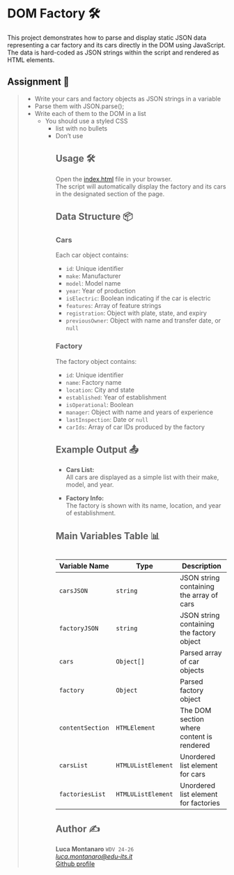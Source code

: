 # DOM Factory 🛠️

This project demonstrates how to parse and display static JSON data representing a car factory and its cars directly in the DOM using JavaScript. The data is hard-coded as JSON strings within the script and rendered as HTML elements.

## Assignment 📝

> - Write your cars and factory objects as JSON strings in a variable
> - Parse them with JSON.parse();
> - Write each of them to the DOM in a list
>   - You should use a styled CSS <ul><li> list with no bullets
>   - Don’t use <table>

## Usage 🛠️

Open the [index.html](./index.html) file in your browser.  
The script will automatically display the factory and its cars in the designated section of the page.

## Data Structure 📦

### Cars

Each car object contains:
- `id`: Unique identifier
- `make`: Manufacturer
- `model`: Model name
- `year`: Year of production
- `isElectric`: Boolean indicating if the car is electric
- `features`: Array of feature strings
- `registration`: Object with plate, state, and expiry
- `previousOwner`: Object with name and transfer date, or `null`

### Factory

The factory object contains:
- `id`: Unique identifier
- `name`: Factory name
- `location`: City and state
- `established`: Year of establishment
- `isOperational`: Boolean
- `manager`: Object with name and years of experience
- `lastInspection`: Date or `null`
- `carIds`: Array of car IDs produced by the factory

## Example Output 📤

- **Cars List:**  
  All cars are displayed as a simple list with their make, model, and year.

- **Factory Info:**  
  The factory is shown with its name, location, and year of establishment.

## Main Variables Table 📊

| Variable Name   | Type             | Description                                      |
|-----------------|------------------|--------------------------------------------------|
| `carsJSON`      | `string`         | JSON string containing the array of cars         |
| `factoryJSON`   | `string`         | JSON string containing the factory object        |
| `cars`          | `Object[]`       | Parsed array of car objects                      |
| `factory`       | `Object`         | Parsed factory object                            |
| `contentSection`| `HTMLElement`    | The DOM section where content is rendered        |
| `carsList`      | `HTMLUListElement` | Unordered list element for cars                |
| `factoriesList` | `HTMLUListElement` | Unordered list element for factories           |

## Author ✍️

**Luca Montanaro** `WDV 24-26`  
*luca.montanaro@edu-its.it*  
[Github profile](https://github.com/LucaM0nt)